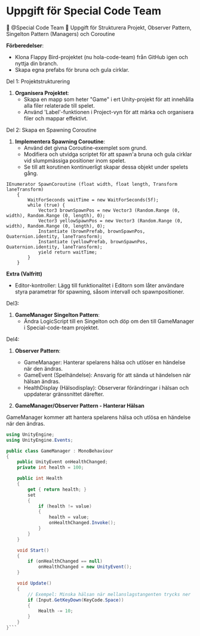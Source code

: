 # Uppgift för Special Code Team

:mega:  @Special Code Team :mega: 
Uppgift för Strukturera Projekt, Observer Pattern, Singelton Pattern (Managers) och Coroutine

 **Förberedelser**: 
  - Klona Flappy Bird-projektet (nu hola-code-team) från GitHub igen och nyttja din branch.
   - Skapa egna prefabs för bruna och gula cirklar.

Del 1: Projektstrukturering

1. **Organisera Projektet**:
   - Skapa en mapp som heter "Game" i ert Unity-projekt för att innehålla alla filer relaterade till spelet.
   - Använd 'Label'-funktionen i Project-vyn för att märka och organisera filer och mappar effektivt.

Del 2: Skapa en Spawning Coroutine

1. **Implementera Spawning Coroutine**:
   - Använd det givna Coroutine-exemplet som grund.
   - Modifiera och utvidga scriptet för att spawn'a bruna och gula cirklar vid slumpmässiga positioner inom spelet.
   - Se till att korutinen kontinuerligt skapar dessa objekt under spelets gång.

```Csharp
IEnumerator SpawnCoroutine (float width, float length, Transform laneTransform)
    {
        WaitForSeconds waitTime = new WaitForSeconds(5f);
        while (true) {
            Vector3 brownSpawnPos = new Vector3 (Random.Range (0, width), Random.Range (0, length), 0);
            Vector3 yellowSpawnPos = new Vector3 (Random.Range (0, width), Random.Range (0, length), 0);
            Instantiate (brownPrefab, brownSpawnPos, Quaternion.identity, laneTransform);
            Instantiate (yellowPrefab, brownSpawnPos, Quaternion.identity, laneTransform);
            yield return waitTime;
        }
    }
```

**Extra (Valfritt)**
* Editor-kontroller: Lägg till funktionalitet i Editorn som låter användare styra parametrar för spawning, såsom intervall och spawnpositioner.

Del3: 

1. **GameManager Singelton Pattern**:
   - Ändra LogicScript till en Singelton och döp om den till GameManager i  Special-code-team projektet.

Del4:

1. **Observer Pattern**:
   - GameManager: Hanterar spelarens hälsa och utlöser en händelse när den ändras.
   - GameEvent (Spelhändelse): Ansvarig för att sända ut händelsen när hälsan ändras.
   - HealthDisplay (Hälsodisplay): Observerar förändringar i hälsan och uppdaterar gränssnittet därefter.

2. **GameManager/Observer Pattern - Hanterar Hälsan**

GameManager kommer att hantera spelarens hälsa och utlösa en händelse när den ändras.

```csharp
using UnityEngine;
using UnityEngine.Events;

public class GameManager : MonoBehaviour
{
    public UnityEvent onHealthChanged;
    private int health = 100;

    public int Health
    {
        get { return health; }
        set
        {
            if (health != value)
            {
                health = value;
                onHealthChanged.Invoke();
            }
        }
    }

    void Start()
    {
        if (onHealthChanged == null)
            onHealthChanged = new UnityEvent();
    }

    void Update()
    {
        // Exempel: Minska hälsan när mellanslagstangenten trycks ner
        if (Input.GetKeyDown(KeyCode.Space))
        {
            Health -= 10;
        }
    }
}```